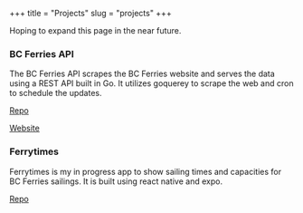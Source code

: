 +++
title = "Projects"
slug = "projects"
+++

Hoping to expand this page in the near future.

### BC Ferries API
The BC Ferries API scrapes the BC Ferries website and serves the data using a REST API built in Go. It utilizes goquerey to scrape the web and cron to schedule the updates.

[Repo](https://github.com/samuel-pratt/bc-ferries-api)

[Website](https://www.bcferriesapi.ca)

### Ferrytimes
Ferrytimes is my in progress app to show sailing times and capacities for BC Ferries sailings. It is built using react native and expo.

[Repo](https://github.com/samuel-pratt/ferrytimes)

